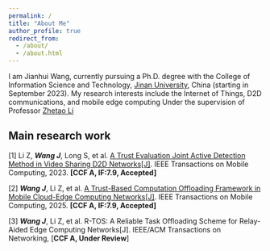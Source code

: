 ```yaml
---
permalink: /
title: "About Me"
author_profile: true
redirect_from: 
  - /about/
  - /about.html
---
```


I am Jianhui Wang, currently pursuing a Ph.D. degree with the College of Information Science and Technology, [Jinan University](https://english.jnu.edu.cn/), China (starting in September 2023). My research interests include the Internet of Things, D2D communications, and mobile edge computing Under the supervision of Professor [Zhetao Li](https://faculty.jnu.edu.cn/xxkxjsxy/lzt3/list.htm)

Main research work
------
[1] Li Z, ***Wang J***, Long S, et al. [A Trust Evaluation Joint Active Detection Method in Video Sharing D2D Networks[J]](https://ieeexplore.ieee.org/document/10342716). IEEE Transactions on Mobile Computing, 2023. **[CCF A, IF:7.9, Accepted]**

[2] ***Wang J***, Li Z, et al. [A Trust-Based Computation Offloading Framework in Mobile Cloud-Edge Computing Networks[J]](https://ieeexplore.ieee.org/abstract/document/10843332). IEEE Transactions on Mobile Computing, 2025. **[CCF A, IF:7.9, Accepted]**

[3] ***Wang J***, Li Z, et al. R-TOS: A Reliable Task Offloading Scheme for Relay-Aided Edge Computing Networks[J]. IEEE/ACM Transactions on Networking, [**CCF A, Under Review**]
